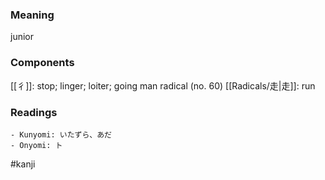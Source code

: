 ### Meaning

junior

### Components

[[彳]]: stop; linger; loiter; going man radical (no. 60) [[Radicals/走|走]]: run

### Readings

```
- Kunyomi: いたずら、あだ
- Onyomi: ト
```

#kanji